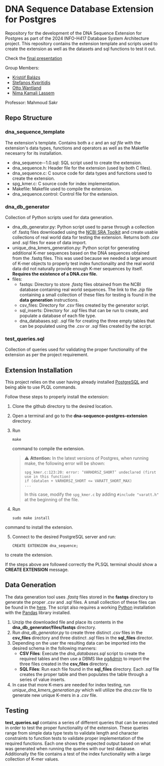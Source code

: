 # DNA Sequence Database Extension for Postgres
Repository for the development of the DNA Sequence Extension for Postgres as part of the 2024 INFO-H417 Database System Architecture project.
This repository contains the extension template and scripts used to create the extension as well as the datasets and sql functions to test it out.

Check the [final presentation](https://github.com/stef4k/dna-sequence-postgres-extension/blob/main/final_presentation.pdf)

Group Members:
- [Kristóf Balázs](https://github.com/Kiklar)
- [Stefanos Kypritidis](https://github.com/stef4k)
- [Otto Wantland](https://github.com/Owantland)
- [Nima Kamali Lassem](https://github.com/NimakamaliLassem)

Professor: Mahmoud Sakr

## Repo Structure
### dna_sequence_template
The extension's template. Contains both a _c_ and an _sql file_ with the extension's data types, functions and operators as well as the Makefile necesarry for its installation.
- dna_sequence--1.0.sql: SQL script used to create the extension.
- dna_sequence.h: Header file for the extension (used by both C files).
- dna_sequence.c: C source code for data types and functions used to create the extension.
- spg_kmer.c: C source code for index implementation.
- Makefile: Makefile used to compile the extension.
- dna_sequence.control: Control file for the extension.

### dna_db_generator
Collection of Python scripts used for data generation.
- dna_db_generator.py: Python script used to parse through a collection of .fastq files downloaded using the [NCBI SRA Toolkit](https://github.com/ncbi/sra-tools/wiki/01.-Downloading-SRA-Toolkit) and create usable collections of real world data for testing the extension. Returns both .csv and .sql files for ease of data import.
- unique_dna_kmers_generation.py: Python script for generating additional K-mer sequences based on the DNA sequences obtained from the .fastq files. This was used because we needed a large amount of K-mer objects to properly test index functionality and the real world data did not naturally provide enough K-mer sequences by itself. **Requires the existence of a DNA.csv file.**
- files:
	- fastqs: Directory to store *.fastq* files obtained from the NCBI database containing real world sequences. The link to the *.zip* file containing a small collection of these files for testing is found in the **data generation** instructions.
	- csv_files: Directory for *.csv* files created by the generator script.
	- sql_inserts: Directory for *.sql* files that can be run to create, and populate a database of each file type. 
	- dna_databases.sql: *.sql* file for creating the three empty tables that can be populated using the *.csv* or *.sql* files created by the script.

### test_queries.sql
Collection of queries used for validating the proper functionality of the extension as per the project requirement.

## Extension Installation
This project relies on the user having already installed [PostgreSQL](https://www.postgresql.org/) and being able to use PLQL commands.

Follow these steps to properly install the extension:
1. Clone the github directory to the desired location.

2. Open a terminal and go to the **dna-sequence-postgres-extension** directory.

3. Run
	```
	make
	``` 
	command to compile the extension.

	> :warning: **Attention:** In the latest versions of Postgres, when running make, the following error will be shown:
	> ```
	> spg_kmer.c:123:20: error: ‘VARHDRSZ_SHORT’ undeclared (first use in this function)
	> if (datalen + VARHDRSZ_SHORT <= VARATT_SHORT_MAX)
	> ...
	> ```
	> In this case, modify the `spg_kmer.c` by adding `#include "varatt.h"` at the beginning of the file.

4. Run 
	```
	sudo make install
	``` 
command to install the extension.

5. Connect to the desired PostgreSQL server and run:
	```
	CREATE EXTENSION dna_sequence;
	```
to create the extension.

If the steps above are followed correctly the PLSQL terminal should show a **CREATE EXTENSION** message. 

## Data Generation
The data generation tool uses *.fastq* files stored in the **fastqs** directory to generate the proper *.csv* and *.sql* files. A small collection of these files can be found in the [here](https://universitelibrebruxelles-my.sharepoint.com/:u:/g/personal/otto_wantland_conde_ulb_be/EeUpgcmiqbhDiduJJh8bTZQBHF4zPycz_4wgU9oLqQdZhQ?e=9KpBoV).
The script also requires a working [Python](https://www.python.org/) installation with the [Pandas](https://pandas.pydata.org/) library installed.
1. Unzip the downloaded file and place its contents in the **dna_db_generator/files/fastqs** directory.
2. Run *dna_db_generator.py* to create three distinct *.csv* files in the **csv_files** directory and three distinct *.sql* files in the **sql_files** director.
3. Depending on the user the resulting data can be imported into the desired schema in the following manners:
	- **CSV Files**: Execute the *dna_databases.sql* script to create the required tables and then use a DBMS like [pgAdmin](https://www.pgadmin.org/) to import the three files created in the **csv_files** directory.
	- **SQL Files**: Run each file found in the **sql_files** directory. Each *.sql* file creates the proper table and then populates the table through a series of value inserts.
4. In case that more K-mers are needed for index testing, run *unique_dna_kmers_generation.py* which will utilize the *dna.csv* file to generate new unique K-mers in a *.csv* file.

## Testing
**test_queries.sql** contains a series of different queries that can be executed in order to test the proper functionality of the extension. These queries range from simple data type tests to validate length and character constraints to function tests to validate proper implementation of the required functions. Each one shows the expected output based on what was generated when running the queries with our test database.
Additionally the file contains a test of the index functionality with a large collection of K-mer values.
